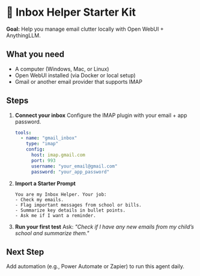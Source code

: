 # 📧 Inbox Helper Starter Kit

**Goal:** Help you manage email clutter locally with Open WebUI + AnythingLLM.

## What you need
- A computer (Windows, Mac, or Linux)
- Open WebUI installed (via Docker or local setup)
- Gmail or another email provider that supports IMAP

## Steps
1. **Connect your inbox**
   Configure the IMAP plugin with your email + app password.

   ```yaml
   tools:
     - name: "gmail_inbox"
       type: "imap"
       config:
         host: imap.gmail.com
         port: 993
         username: "your_email@gmail.com"
         password: "your_app_password"
   ```

2. **Import a Starter Prompt**

   ```
   You are my Inbox Helper. Your job:
   - Check my emails.
   - Flag important messages from school or bills.
   - Summarize key details in bullet points.
   - Ask me if I want a reminder.
   ```

3. **Run your first test**
   Ask: *"Check if I have any new emails from my child’s school and summarize them."*

## Next Step
Add automation (e.g., Power Automate or Zapier) to run this agent daily.
